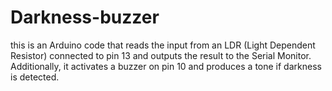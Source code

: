 # Darkness-buzzer
this is an Arduino code that reads the input from an LDR (Light Dependent Resistor) connected to pin 13 and outputs the result to the Serial Monitor. Additionally, it activates a buzzer on pin 10 and produces a tone if darkness is detected.
